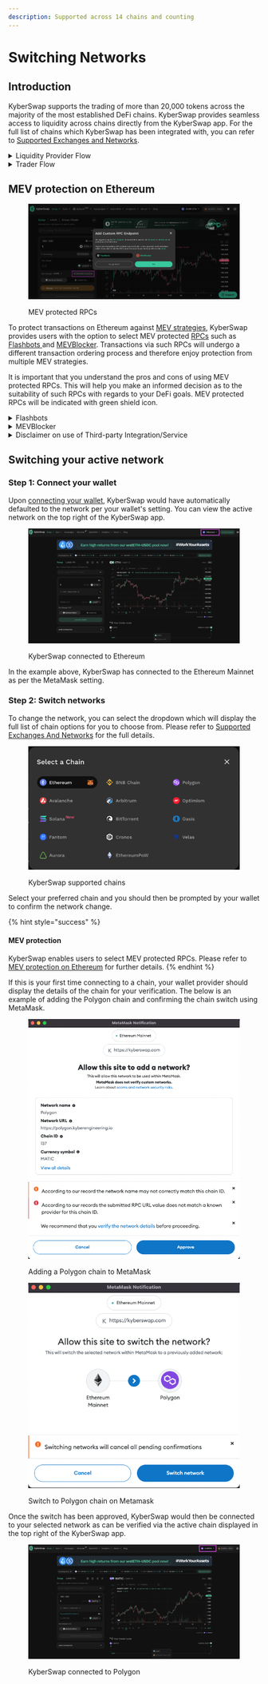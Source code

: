 ```yaml
---
description: Supported across 14 chains and counting
---
```


# Switching Networks

## Introduction

KyberSwap supports the trading of more than 20,000 tokens across the majority of the most established DeFi chains. KyberSwap provides seamless access to liquidity across chains directly from the KyberSwap app. For the full list of chains which KyberSwap has been integrated with, you can refer to [Supported Exchanges and Networks](../../../getting-started/supported-exchanges-and-networks.md).

<details>

<summary>Liquidity Provider Flow</summary>

Still deciding on which solution suits you best?&#x20;

* **Overview**: [Earn Yield By Contributing Liquidity](earn-yield-by-contributing-liquidity.md)
* **Detailed comparison**:  [Classic vs Elastic](../../../liquidity-solutions/classic-vs-elastic/)&#x20;

#### Next steps

1. [Connect Your Wallet](connect-your-wallet.md)&#x20;
2. **Switching Networks <-**
3. [Earn Yield By Contributing Liquidity](earn-yield-by-contributing-liquidity.md)

</details>

<details>

<summary>Trader Flow</summary>

1. [Connect Your Wallet ](connect-your-wallet.md)
2. **Switching Networks <-**
3. Get Tokens
   * [Get Crypto With Fiat](get-crypto-with-fiat.md)
   * [Bridge Your Assets Across Multiple Chains](bridge-your-assets-across-multiple-chains.md)
4. Swap Tokens
   * [Instantly Swap At Superior Rates](broken-reference)
   * [Swap At Your Preferred Rates](trade-at-your-preferred-rates.md)
   * [Swap Between Different Tokens Across Chains](swap-between-different-tokens-across-chains.md)

</details>

## MEV protection on Ethereum

<figure><img src="../../../.gitbook/assets/SwitchNetwork_MEVProtection.png" alt=""><figcaption><p>MEV protected RPCs</p></figcaption></figure>

To protect transactions on Ethereum against [MEV strategies](../../../getting-started/foundational-topics/decentralized-finance/maximal-extractable-value-mev.md), KyberSwap provides users with the option to select MEV protected [RPCs](../../../getting-started/foundational-topics/decentralized-technologies/rpc.md) such as [Flashbots ](https://www.flashbots.net/)and [MEVBlocker](https://mevblocker.io/). Transactions via such RPCs will undergo a different transaction ordering process and therefore enjoy protection from multiple MEV strategies.&#x20;

It is important that you understand the pros and cons of using MEV protected RPCs. This will help you make an informed decision as to the suitability of such RPCs with regards to your DeFi goals. MEV protected RPCs will be indicated with green shield icon.

<details>

<summary>Flashbots</summary>

**What is Flashbots?**

Flashbots Protect [RPC](../../../getting-started/foundational-topics/decentralized-technologies/rpc.md) allows regular users to easily submit their transactions to the Flashbots Auction by using a custom RPC endpoint in their wallet. Everything should be the same for users, except transactions are sent to the Flashbots builder instead of the public mempool.

Key benefits to using the Flashbots RPC endpoint:

* **Frontrunning protection:** your transaction will not be seen by hungry sandwich bots in the public mempool.
*   **No failed transactions:** your transaction will only be included if it doesn't include any reverts, so you don't pay for failed transactions.

    > Note: your transaction could be uncled, emitted to the mempool, and then included on-chain.

Privacy notice: **Flashbots Protect RPC does not track** any kind of user information (i.e. IP, location, etc.). No user information is ever stored or even logged.

Click [here](https://docs.flashbots.net/flashbots-protect/overview) for more information on Flashbots Protect RPC.

**Flashbots on** [**KyberSwap.com**](https://kyberswap.com/swap/ethereum)

KyberSwap provides its user the option to conveniently connect to the Flashbots RPC when trading on the Ethereum mainnet.

</details>

<details>

<summary>MEVBlocker</summary>

**What is MEVBlocker?**

MEV Blocker facilitates an auction between a network of “searchers” who are given the opportunity to backrun your transactions. In return, they protect you from frontrunning and sandwich attacks - the nasty types of MEV that exploit Ethereum users every day.

Click [here](https://mevblocker.io/) for more information on MEVBlocker.

**MEVBlocker on** [**KyberSwap.com**](https://kyberswap.com/swap/ethereum)

KyberSwap provides its user the option to conveniently connect to the MEVBlocker RPC when trading on the Ethereum mainnet.

</details>

<details>

<summary>Disclaimer on use of Third-party Integration/Service</summary>

For ease of communication, KyberSwap is referred to as "we" in this disclaimer. Any natural persons or other entities who engages in any activities on KyberSwap shall be considered as the user of KyberSwap, and is referred to as "you" in the disclaimer. We hereby remind you of the risks involved in using third-party services (referred to herein as “third-party services”).

1. Your use of any third-party services on KyberSwap is your personal decision and we have no control over it.
2. We are not responsible for the audit of any third-party services, nor do we make any commitments or guarantees on the validity, accuracy, correctness, reliability, quality, stability, completeness and/or timeliness of the technology and information involved in such third-party services and their associated services.
3. You are solely responsible for all outcomes arising from your choice to use the third-party services and their associated services.
4. You shall make your own judgement and evaluation as to whether any third-party services and its associated services comply with the applicable laws, regulations and relevant policy requirements of your jurisdiction. We do not provide any recommendation and opinions on this subject apart from recommending you to strictly abide by the laws and regulations of your jurisdiction.
5. Outcomes and occurrences which arise out of your use of any third-party services, including but not limited to legal issues, contract liability issues, and economic loss issues, shall be resolved between you and the relevant third-party services. We are not responsible for the resolution of any outcomes or disputes arising from your choice to use the third-party services.
6. We will not share any information with any third-party services unless under your consent. Once we receive your consent, you shall be solely responsible for all legal liabilities and disputes resulting from any third-party services access to your personal information and such labilities and disputes shall be resolved between you and the relevant third-party services.

**Our provision of access to third-party services on KyberSwap does not amount to any kind of recommendation, endorsement, or advice to use any third-party services or its associated services.**

</details>

## Switching your active network

### **Step 1: Connect your wallet**

Upon [connecting your wallet](connect-your-wallet.md), KyberSwap would have automatically defaulted to the network per your wallet's setting. You can view the active network on the top right of the KyberSwap app.

<figure><img src="../../../.gitbook/assets/image (130).png" alt=""><figcaption><p>KyberSwap connected to Ethereum</p></figcaption></figure>

In the example above, KyberSwap has connected to the Ethereum Mainnet as per the MetaMask setting.&#x20;

### **Step 2: Switch networks**

To change the network, you can select the dropdown which will display the full list of chain options for you to choose from. Please refer to [Supported Exchanges And Networks](../../../getting-started/supported-exchanges-and-networks.md) for the full details.

<figure><img src="../../../.gitbook/assets/image (1).png" alt=""><figcaption><p>KyberSwap supported chains</p></figcaption></figure>

Select your preferred chain and you should then be prompted by your wallet to confirm the network change.&#x20;

{% hint style="success" %}
#### MEV protection

KyberSwap enables users to select MEV protected RPCs. Please refer to [MEV protection on Ethereum](selecting-preferred-network.md#mev-protection-on-ethereum) for further details.
{% endhint %}

If this is your first time connecting to a chain, your wallet provider should display the details of the chain for your verification. The below is an example of adding the Polygon chain and confirming the chain switch using MetaMask.

<figure><img src="../../../.gitbook/assets/image (102).png" alt=""><figcaption><p>Adding a Polygon chain to MetaMask</p></figcaption></figure>

<figure><img src="../../../.gitbook/assets/image (175).png" alt=""><figcaption><p>Switch to Polygon chain on Metamask</p></figcaption></figure>

Once the switch has been approved, KyberSwap would then be connected to your selected network as can be verified via the active chain displayed in the top right of the KyberSwap app.

<figure><img src="../../../.gitbook/assets/image (28).png" alt=""><figcaption><p>KyberSwap connected to Polygon</p></figcaption></figure>
